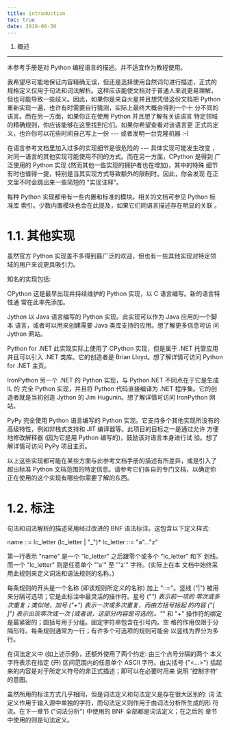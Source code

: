 ```yaml
---
title: introduction
toc: true
date: 2019-06-30
---
```

1. 概述
*******

本参考手册是对 Python 编程语言的描述。并不适宜作为教程使用。

我希望尽可能地保证内容精确无误，但还是选择使用自然词句进行描述，正式的
规格定义仅用于句法和词法解析。这样应该能使文档对于普通人来说更易理解，
但也可能导致一些歧义。因此，如果你是来自火星并且想凭借这份文档把
Python 重新实现一遍，也许有时需要自行猜测，实际上最终大概会得到一个十
分不同的语言。而在另一方面，如果你正在使用 Python 并且想了解有关该语言
特定领域的精确规则，你应该能够在这里找到它们。如果你希望查看对该语言更
正式的定义，也许你可以花些时间自己写上一份 --- 或者发明一台克隆机器
:-)

在语言参考文档里加入过多的实现细节是很危险的 --- 具体实现可能发生改变
，对同一语言的其他实现可能使用不同的方式。而在另一方面，CPython 是得到
广泛使用的 Python 实现 (然而其他一些实现的拥护者也在增加)，其中的特殊
细节有时也值得一提，特别是当其实现方式导致额外的限制时。因此，你会发现
在正文里不时会跳出来一些简短的 "实现注释"。

每种 Python 实现都带有一些内置和标准的模块。相关的文档可参见 Python 标
准库 索引。少数内置模块也会在此提及，如果它们同语言描述存在明显的关联
。


1.1. 其他实现
=============

虽然官方 Python 实现差不多得到最广泛的欢迎，但也有一些其他实现对特定领
域的用户来说更具吸引力。

知名的实现包括:

CPython
   这是最早出现并持续维护的 Python 实现，以 C 语言编写。新的语言特性通
   常在此率先添加。

Jython
   以 Java 语言编写的 Python 实现。此实现可以作为 Java 应用的一个脚本
   语言，或者可以用来创建需要 Java 类库支持的应用。想了解更多信息可访
   问 Jython 网站。

Python for .NET
   此实现实际上使用了 CPython 实现，但是属于 .NET 托管应用并且可以引入
   .NET 类库。它的创造者是 Brian Lloyd。想了解详情可访问 Python for
   .NET 主页。

IronPython
   另一个 .NET 的 Python 实现，与 Python.NET 不同点在于它是生成 IL 的
   完全 Python 实现，并且将 Python 代码直接编译为 .NET 程序集。它的创
   造者就是当初创造 Jython 的 Jim Hugunin。想了解详情可访问 IronPython
   网站。

PyPy
   完全使用 Python 语言编写的 Python 实现。它支持多个其他实现所没有的
   高级特性，例如非栈式支持和 JIT 编译器等。此项目的目标之一是通过允许
   方便地修改解释器 (因为它是用 Python 编写的)，鼓励该对语言本身进行试
   验。想了解详情可访问 PyPy 项目主页。

以上这些实现都可能在某些方面与此参考文档手册的描述有所差异，或是引入了
超出标准 Python 文档范围的特定信息。请参考它们各自的专门文档，以确定你
正在使用的这个实现有哪些你需要了解的东西。


1.2. 标注
=========

句法和词法解析的描述采用经过改进的 BNF 语法标注。这包含以下定义样式:

   name      ::= lc_letter (lc_letter | "_")*
   lc_letter ::= "a"..."z"

第一行表示 "name" 是一个 "lc_letter" 之后跟零个或多个 "lc_letter" 和下
划线。而一个 "lc_letter" 则是任意单个 "'a'" 至 "'z'" 字符。(实际上在本
文档中始终采用此规则来定义词法和语法规则的名称。)

每条规则的开头是一个名称 (即该规则所定义的名称) 加上 "::="。竖线 ("|")
被用来分隔可选项；它是此标注中最灵活的操作符。星号 ("*") 表示前一项的
零次或多次重复；类似地，加号 ("+") 表示一次或多次重复，而由方括号括起
的内容 ("[ ]") 表示出现零次或一次 (或者说，这部分内容是可选的)。"*" 和
"+" 操作符的绑定是最紧密的；圆括号用于分组。固定字符串包含在引号内。空
格的作用仅限于分隔形符。每条规则通常为一行；有许多个可选项的规则可能会
以竖线为界分为多行。

在词法定义中 (如上述示例)，还额外使用了两个约定: 由三个点号分隔的两个
本义字符表示在指定 (开) 区间范围内的任意单个 ASCII 字符。由尖括号
("<...>") 括起来的内容是对于所定义符号的非正式描述；即可以在必要时用来
说明 '控制字符' 的意图。

虽然所用的标注方式几乎相同，但是词法定义和句法定义是存在很大区别的: 词
法定义作用于输入源中单独的字符，而句法定义则作用于由词法分析所生成的形
符流。在下一章节 ("词法分析") 中使用的 BNF 全部都是词法定义；在之后的
章节中使用的则是句法定义。
